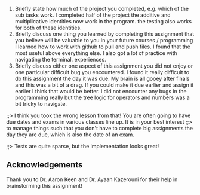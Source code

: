1. Briefly state how much of the project you completed, e.g. which of the
   sub tasks work.
   I completed half of the project the additive and multiplicative identities now work in the program. the testing also works for both of these identities.
2. Briefly discuss one thing you learned by completing this assignment that
   you believe will be valuable to you in your future courses / programming
   I learned how to work with github to pull and push files. I found that the most useful above everything else. I also got a lot of practice with navigating the terminal.
experiences.
3. Briefly discuss either one aspect of this assignment you did not enjoy or
   one particular difficult bug you encountered.
   I found it really difficult to do this assignment the day it was due. My brain is all gooey after finals and this was a bit of a drag. If you could make it due earlier and assign it earlier I think that would be better. I did not encounter any bugs in the programming really but the tree logic for operators and numbers was a bit tricky to navigate.

;;> I think you took the wrong lesson from that! You are often going to have due dates and exams in various classes line up. It is in your best interest
;;> to manage things such that you don't have to complete big assignments the day they are due, which is also the date of an exam.

;;> Tests are quite sparse, but the implementation looks great!

## Acknowledgements

Thank you to Dr. Aaron Keen and Dr. Ayaan Kazerouni for their help in
brainstorming this assignment!
